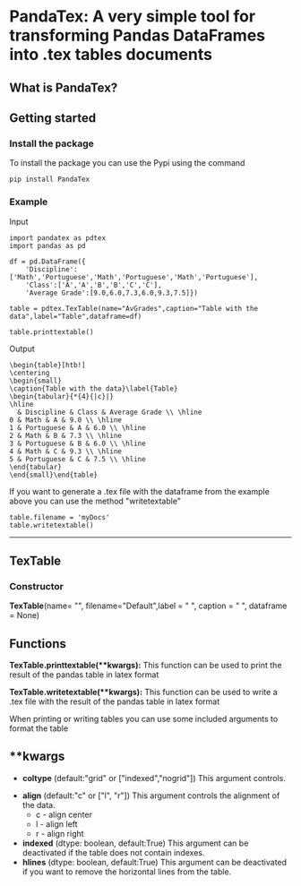# PandaTex: A very simple tool for transforming Pandas DataFrames into .tex tables documents

## What is PandaTex?


## Getting started

### Install the package
To install the package you can use the Pypi using the command 

```
pip install PandaTex
```

### Example

Input
```
import pandatex as pdtex
import pandas as pd

df = pd.DataFrame({
    'Discipline':['Math','Portuguese','Math','Portuguese','Math','Portuguese'],
    'Class':['A','A','B','B','C','C'],
    'Average Grade':[9.0,6.0,7.3,6.0,9.3,7.5]})
    
table = pdtex.TexTable(name="AvGrades",caption="Table with the data",label="Table",dataframe=df)

table.printtextable()
```

Output
```
\begin{table}[htb!]
\centering
\begin{small}
\caption{Table with the data}\label{Table}
\begin{tabular}{*{4}{|c}|}
\hline
  & Discipline & Class & Average Grade \\ \hline
0 & Math & A & 9.0 \\ \hline
1 & Portuguese & A & 6.0 \\ \hline
2 & Math & B & 7.3 \\ \hline
3 & Portuguese & B & 6.0 \\ \hline
4 & Math & C & 9.3 \\ \hline
5 & Portuguese & C & 7.5 \\ \hline
\end{tabular}
\end{small}\end{table}
```
If you want to generate a .tex file with the dataframe from the example above you can use the method "writetextable"

```
table.filename = 'myDocs'
table.writetextable()
```
---
## TexTable
### Constructor

**TexTable**(name= "", filename="Default",label = " ", caption = " ", dataframe = None)

## Functions
**TexTable.printtextable(\*\*kwargs):**
This function can be used to print the result of the pandas table in latex format

**TexTable.writetextable(\*\*kwargs):**
This function can be used to write a .tex file with the result of the pandas table in latex format

When printing or writing tables you can use some included arguments to format the table

## **kwargs

* **coltype** (default:"grid" or ["indexed","nogrid"])
This argument controls.

<!--* **overfill** (default:"scale" or ["newtable","encode"]) This argument controls how should the table deal with extra wide tables
    * scale - scale the table down to fit the content
    * newtable - create a new table to fit the remaining content
    * encode - create a list that encodes each column -->
* **align** (default:"c" or ["l", "r"]) This argument controls the alignment of the data.
    * c - align center
    * l - align left
    * r - align right
* **indexed** (dtype: boolean, default:True) This argument can be deactivated if the table does not contain indexes.
* **hlines** (dtype: boolean, default:True) This argument can be deactivated if you want to remove the horizontal lines from the table.
